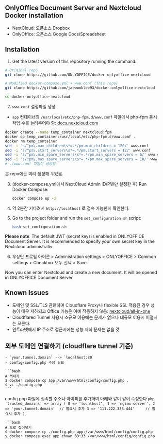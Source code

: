 ## OnlyOffice Document Server and Nextcloud Docker installation
- NextCloud: 오픈소스 Dropbox
- OnlyOffice: 오픈소스 Google Docs/Spreadsheet

## Installation

1. Get the latest version of this repository running the command:

```bash
# Original repo
git clone https://github.com/ONLYOFFICE/docker-onlyoffice-nextcloud

# Modified docker-compose.yml + www.conf (This repo)
git clone https://github.com/jaewooklee93/docker-onlyoffice-nextcloud

cd docker-onlyoffice-nextcloud
```

2. `www.conf` 설정파일 생성

- `app` 컨테이너의 `/usr/local/etc/php-fpm.d/www.conf` 파일에서 php-fpm 동시작업 수를 늘려주어야 함: [docs.nextcloud.com](https://docs.nextcloud.com/server/21/admin_manual/installation/server_tuning.html#tune-php-fpm)

```bash
docker create --name temp_container nextcloud:fpm
docker cp temp_container:/usr/local/etc/php-fpm.d/www.conf .
docker rm temp_container
sed -i 's/^pm\.max_children\s*=.*/pm.max_children = 120/' www.conf
sed -i 's/^pm\.start_servers\s*=.*/pm.start_servers = 12/' www.conf
sed -i 's/^pm\.min_spare_servers\s*=.*/pm.min_spare_servers = 6/' www.conf
sed -i 's/^pm\.max_spare_servers\s*=.*/pm.max_spare_servers = 18/' www.conf
# ./www.conf 파일이 생성됨
```

본 repo에는 미리 생성해 두었음.

3. (docker-compose.yml에서 NextCloud Admin ID/PW만 설정한 후) Run Docker Compose: 

    ```bash
    docker compose up -d
    ```

4. 약 2분간 기다려서 `http://localhost` 로 접속 가능한지 확인한다.

5. Go to the project folder and run the `set_configuration.sh` script:
    ```bash
    bash set_configuration.sh
    ```
**Please note**: The default JWT (secret key) is enabled in ONLYOFFICE Document Server. It is recommended to specify your own secret key in the Nextcloud administrativ

6. 우상단 프로필 아이콘 > Administration settings > ONLYOFFICE > Common settings > Checkbox 모두 선택 > Save

Now you can enter Nextcloud and create a new document. It will be opened in ONLYOFFICE Document Server. 

## Known Issues
- 도메인 및 SSL/TLS 관련하여 Cloudflare Proxy나 flexible SSL 적용된 경우 성능이 매우 저하되고 Office 기능은 아예 작동하지 않음: [nextcloud/all-in-one](https://github.com/nextcloud/all-in-one?tab=readme-ov-file#notes-on-cloudflare-proxytunnel)
- Cloudflared Tunnel 사용시 소규모 이용에는 문제가 없으나 대규모 이용시 어떨지는 모른다.
- 인트라넷에서 IP 주소로 접근시에는 성능 저하 문제는 없을 것

## 외부 도메인 연결하기 (cloudflare tunnel 기준)
    - `your.tunnel.domain` --> `localhost:80`
    - config/config.php 수정 필요

    ```bash
    # 꺼내기
    $ docker compose cp app:/var/www/html/config/config.php .
    $ vi ./config.php
    ```
config.php 파일에 접속할 주소나 아이피를 추가하여 아래와 같이 같이 수정한다
    ```php
        'trusted_domains' =>
            array (
                0 => 'localhost',
                1 => 'nginx-server',
                2 => 'your.tunnel.domain'  // 필요시 추가
                3 => '111.222.333.444'     // 필요시 추가
            ),
    ```

    ```bash
    # 도로 집어넣기
    $ docker compose cp ./config.php app:/var/www/html/config/config.php
    $ docker compose exec app chown 33:33 /var/www/html/config/config.php
    ```
